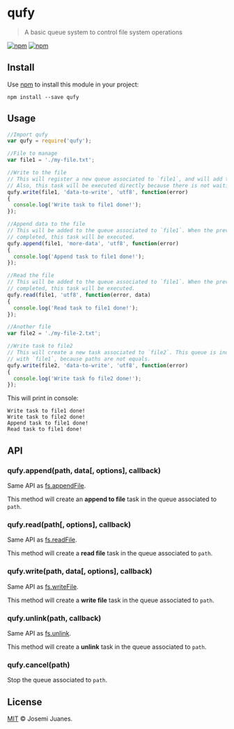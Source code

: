 # qufy

> A basic queue system to control file system operations

[![npm](https://img.shields.io/npm/v/qufy.svg?style=flat-square)](https://www.npmjs.com/package/qufy)
[![npm](https://img.shields.io/npm/dt/qufy.svg?style=flat-square)](https://www.npmjs.com/package/qufy)


## Install

Use [npm](https://www.npmjs.com) to install this module in your project:

```
npm install --save qufy
```

## Usage 

```javascript
//Import qufy 
var qufy = require('qufy');

//File to manage 
var file1 = './my-file.txt';

//Write to the file 
// This will register a new queue associated to `file1`, and will add this write task.
// Also, this task will be executed directly because there is not waiting tasks on this queue.
qufy.write(file1, 'data-to-write', 'utf8', function(error)
{
  console.log('Write task to file1 done!');
});

//Append data to the file
// This will be added to the queue associated to `file1`. When the previous write task is 
// completed, this task will be executed.
qufy.append(file1, 'more-data', 'utf8', function(error)
{
  console.log('Append task to file1 done!');
});

//Read the file 
// This will be added to the queue associated to `file1`. When the previous append task is
// completed, this task will be executed.
qufy.read(file1, 'utf8', function(error, data)
{
  console.log('Read task to file1 done!');
});

//Another file 
var file2 = './my-file-2.txt';

//Write task to file2
// This will create a new task associated to `file2`. This queue is independent of the queue associated 
// with `file1`, because paths are not equals.
qufy.write(file2, 'data-to-write', 'utf8', function(error)
{
  console.log('Write task fo file2 done!');
});
```

This will print in console: 

```
Write task to file1 done!
Write task to file2 done!
Append task to file1 done!
Read task to file1 done!
```

## API 

### qufy.append(path, data\[, options\], callback)

Same API as [fs.appendFile](https://nodejs.org/api/fs.html#fs_fs_appendfile_file_data_options_callback). 

This method will create an **append to file** task in the queue associated to `path`.

### qufy.read(path\[, options\], callback)

Same API as [fs.readFile](https://nodejs.org/api/fs.html#fs_fs_readfile_path_options_callback).

This method will create a **read file** task in the queue associated to `path`.

### qufy.write(path, data\[, options\], callback)

Same API as [fs.writeFile](https://nodejs.org/api/fs.html#fs_fs_writefile_file_data_options_callback). 

This method will create a **write file** task in the queue associated to `path`.

### qufy.unlink(path, callback)

Same API as [fs.unlink](https://nodejs.org/api/fs.html#fs_fs_unlink_path_callback). 

This method will create a **unlink** task in the queue associated to `path`.

### qufy.cancel(path)

Stop the queue associated to `path`.


## License

[MIT](./LICENSE) &copy; Josemi Juanes.
